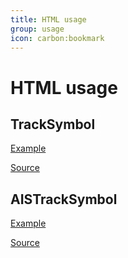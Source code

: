 ```yaml
---
title: HTML usage
group: usage
icon: carbon:bookmark
---
```


# HTML usage

## TrackSymbol

<a href="/leaflet-tracksymbol2/examples/TrackSymbol.html" target="_blank">Example</a>

[Source](https://github.com/org-arl/leaflet-tracksymbol2/blob/master/examples/TrackSymbol.html)

## AISTrackSymbol

<a href="/leaflet-tracksymbol2/examples/AISTrackSymbol.html" target="_blank">Example</a>

[Source](https://github.com/org-arl/leaflet-tracksymbol2/blob/master/examples/AISTrackSymbol.html)
